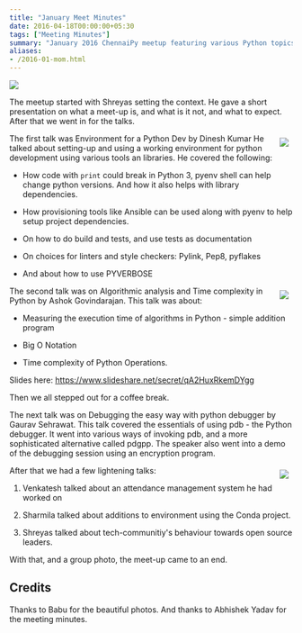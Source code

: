 ```yaml
---
title: "January Meet Minutes"
date: 2016-04-18T00:00:00+05:30
tags: ["Meeting Minutes"]
summary: "January 2016 ChennaiPy meetup featuring various Python topics and discussions."
aliases:
- /2016-01-mom.html
---
```


<a
href="http://photos2.meetupstatic.com/photos/event/7/a/c/3/highres_446791427.jpeg"><img
src="http://photos4.meetupstatic.com/photos/event/7/a/c/3/600_446791427.jpeg"></img></a>


The meetup started with Shreyas setting the context. He gave a short
presentation on what a meet-up is, and what is it not, and what to
expect. After that we went in for the talks.

<a
href="http://photos4.meetupstatic.com/photos/event/7/a/6/6/highres_446791334.jpeg"
style="float:right; margin:0.5em"><img
src="http://photos1.meetupstatic.com/photos/event/7/a/6/6/event_446791334.jpeg"></img></a>

The first talk was Environment for a Python Dev by Dinesh Kumar He
talked about setting-up and using a working environment for python
development using various tools an libraries. He covered the
following:

  - How code with `print` could break in Python 3, pyenv shell can
    help change python versions. And how it also helps with library
    dependencies.

  - How provisioning tools like Ansible can be used along with pyenv
    to help setup project dependencies.

  - On how to do build and tests, and use tests as documentation

  - On choices for linters and style checkers: Pylink, Pep8, pyflakes

  - And about how to use PYVERBOSE

<a
href="http://photos3.meetupstatic.com/photos/event/7/a/6/9/highres_446791337.jpeg"
style="float:right; margin:0.5em"><img
src="http://photos3.meetupstatic.com/photos/event/7/a/6/9/event_446791337.jpeg"></img></a>

The second talk was on Algorithmic analysis and Time complexity in
Python by Ashok Govindarajan. This talk was about:

  - Measuring the execution time of algorithms in Python - simple
    addition program

  - Big O Notation

  - Time complexity of Python Operations.

Slides here: https://www.slideshare.net/secret/qA2HuxRkemDYgg

Then we all stepped out for a coffee break.

The next talk was on Debugging the easy way with python debugger by
Gaurav Sehrawat. This talk covered the essentials of using pdb - the
Python debugger. It went into various ways of invoking pdb, and a more
sophisticated alternative called pdgpp. The speaker also went into a
demo of the debugging session using an encryption program.

<a
href="http://photos4.meetupstatic.com/photos/event/7/a/9/b/highres_446791387.jpeg"
style="float:right; margin:0.5em"><img
src="http://photos2.meetupstatic.com/photos/event/7/a/9/b/event_446791387.jpeg"></img></a>

After that we had a few lightening talks:

  1. Venkatesh talked about an attendance management system he had
     worked on

  2. Sharmila talked about additions to environment using the Conda
     project.

  3. Shreyas talked about tech-communitiy's behaviour towards open
     source leaders.

With that, and a group photo, the meet-up came to an end.

## Credits

Thanks to Babu for the beautiful photos. And thanks to Abhishek Yadav
for the meeting minutes.